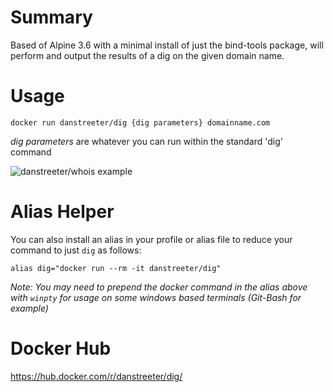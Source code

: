 # Summary
Based of Alpine 3.6 with a minimal install of just the bind-tools package, will perform and output the results of a dig on the given domain name.

# Usage
`docker run danstreeter/dig {dig parameters} domainname.com`

_dig parameters_ are whatever you can run within the standard 'dig' command

![danstreeter/whois example](http://www.danstreeter.co.uk/g/docker-dig-example.gif)

# Alias Helper
You can also install an alias in your profile or alias file to reduce your command to just `dig` as follows:
```
alias dig="docker run --rm -it danstreeter/dig"
```
_Note: You may need to prepend the docker command in the alias above with `winpty` for usage on some windows based terminals (Git-Bash for example)_

# Docker Hub
https://hub.docker.com/r/danstreeter/dig/
